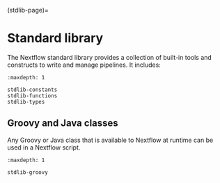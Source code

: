 (stdlib-page)=

# Standard library

The Nextflow standard library provides a collection of built-in tools and constructs to write and manage pipelines. It includes:

```{toctree}
:maxdepth: 1

stdlib-constants
stdlib-functions
stdlib-types
```

## Groovy and Java classes

Any Groovy or Java class that is available to Nextflow at runtime can be used in a Nextflow script.

```{toctree}
:maxdepth: 1

stdlib-groovy
```
